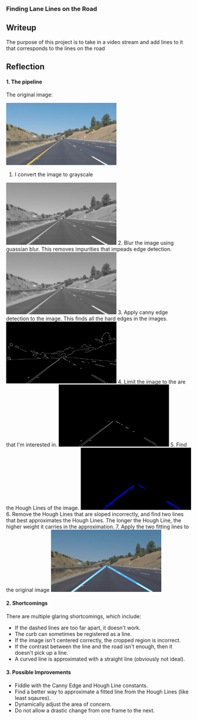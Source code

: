 ### **Finding Lane Lines on the Road** 

## Writeup

The purpose of this project is to take in a video stream and add lines to it that corresponds to the lines on the road

## Reflection

#### 1. The pipeline

The original image:

<img src="https://github.com/vssrcj/lane-lines/blob/master/test_images_output/original.jpg" alt="original" width="300" />

1. I convert the image to grayscale

<img src="https://github.com/vssrcj/lane-lines/blob/master/test_images_output/grayscale.jpg" alt="grayscale" width="300" />
2. Blur the image using guassian blur.  This removes impurities that impeads edge detection.

<img src="https://github.com/vssrcj/lane-lines/blob/master/test_images_output/blurred.jpg" alt="blurred" width="300" />
3. Apply canny edge detection to the image.  This finds all the hard edges in the images.

<img src="https://github.com/vssrcj/lane-lines/blob/master/test_images_output/canny.jpg" alt="canny" width="300" />
4. Limit the image to the are that I'm interested in.

<img src="https://github.com/vssrcj/lane-lines/blob/master/test_images_output/cropped.jpg" alt="cropped" width="300" />
5. Find the Hough Lines of the image.

<img src="https://github.com/vssrcj/lane-lines/blob/master/test_images_output/lined.jpg" alt="lined" width="300" />
6. Remove the Hough Lines that are sloped incorrectly, and find two lines that best approximates the Hough Lines. The longer the Hough Line, the higher weight it carries in the approximation.
7. Apply the two fitting lines to the original image

<img src="https://github.com/vssrcj/lane-lines/blob/master/test_images_output/final.jpg" alt="final" width="300" />

#### 2. Shortcomings
There are multiple glaring shortcomings, which include:
* If the dashed lines are too far apart, it doesn't work.
* The curb can sometimes be registered as a line.
* If the image isn't centered correctly, the cropped region is incorrect.
* If the contrast between the line and the road isn't enough, then it doesn't pick up a line.
* A curved line is approximated with a straight line (obviously not ideal).

#### 3. Possible Improvements
* Fiddle with the Canny Edge and Hough Line constants.
* Find a better way to approximate a fitted line from the Hough Lines (like least sqaures).
* Dynamically adjust the area of concern.
* Do not allow a drastic change from one frame to the next.
